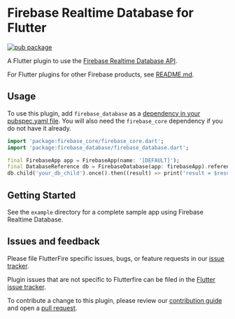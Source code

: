 # Firebase Realtime Database for Flutter

[![pub package](https://img.shields.io/pub/v/firebase_database.svg)](https://pub.dev/packages/firebase_database)

A Flutter plugin to use the [Firebase Realtime Database API](https://firebase.google.com/products/database/).

For Flutter plugins for other Firebase products, see [README.md](https://github.com/FirebaseExtended/flutterfire/blob/master/README.md).

## Usage

To use this plugin, add `firebase_database` as a [dependency in your pubspec.yaml file](https://flutter.dev/docs/development/packages-and-plugins/using-packages). You will also need the `firebase_core` dependency if you do not have it already.

```dart
import 'package:firebase_core/firebase_core.dart';
import 'package:firebase_database/firebase_database.dart';

final FirebaseApp app = FirebaseApp(name: '[DEFAULT]');
final DatabaseReference db = FirebaseDatabase(app: firebaseApp).reference();
db.child('your_db_child').once().then((result) => print('result = $result'));
```

## Getting Started

See the `example` directory for a complete sample app using Firebase Realtime Database.

## Issues and feedback

Please file FlutterFire specific issues, bugs, or feature requests in our [issue tracker](https://github.com/FirebaseExtended/flutterfire/issues/new).

Plugin issues that are not specific to Flutterfire can be filed in the [Flutter issue tracker](https://github.com/flutter/flutter/issues/new).

To contribute a change to this plugin,
please review our [contribution guide](https://github.com/FirebaseExtended/flutterfire/blob/master/CONTRIBUTING.md)
and open a [pull request](https://github.com/FirebaseExtended/flutterfire/pulls).
